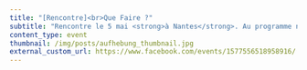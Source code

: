 ```yaml
---
title: "[Rencontre]<br>Que Faire ?"
subtitle: "Rencontre le 5 mai <strong>à Nantes</strong>. Au programme notamment <em>Le Militantisme stade Suprême de l'aliénation</em> et <em>Au-delà du parti</em>."
content_type: event
thumbnail: /img/posts/aufhebung_thumbnail.jpg
external_custom_url: https://www.facebook.com/events/1577556518958916/
---
```

